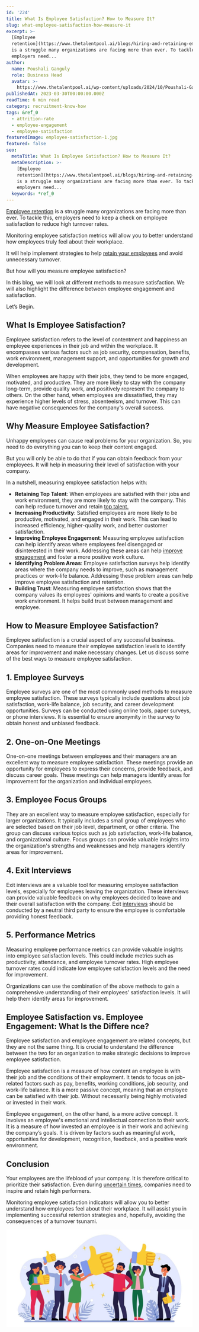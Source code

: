 ```yaml
---
id: '224'
title: What Is Employee Satisfaction? How to Measure It?
slug: what-employee-satisfaction-how-measure-it
excerpt: >-
  [Employee
  retention](https://www.thetalentpool.ai/blogs/hiring-and-retaining-employees-in-uncertain-times/)
  is a struggle many organizations are facing more than ever. To tackle this,
  employers need...
author:
  name: Poushali Ganguly
  role: Business Head
  avatar: >-
    https://www.thetalentpool.ai/wp-content/uploads/2024/10/Poushali-Gangulyimage.webp
publishedAt: 2023-03-30T00:00:00.000Z
readTime: 6 min read
category: recruitment-know-how
tags: &ref_0
  - attrition-rate
  - employee-engagement
  - employee-satisfaction
featuredImage: employee-satisfaction-1.jpg
featured: false
seo:
  metaTitle: What Is Employee Satisfaction? How to Measure It?
  metaDescription: >-
    [Employee
    retention](https://www.thetalentpool.ai/blogs/hiring-and-retaining-employees-in-uncertain-times/)
    is a struggle many organizations are facing more than ever. To tackle this,
    employers need...
  keywords: *ref_0
---
```


[Employee retention](https://www.thetalentpool.ai/blogs/hiring-and-retaining-employees-in-uncertain-times/) is a struggle many organizations are facing more than ever. To tackle this, employers need to keep a check on employee satisfaction to reduce high turnover rates.

Monitoring employee satisfaction metrics will allow you to better understand how employees truly feel about their workplace.

It will help implement strategies to help [retain your employees](https://www.thetalentpool.ai/blogs/retaining-talent-amid-great-resignation/) and avoid unnecessary turnover.

But how will you measure employee satisfaction?

In this blog, we will look at different methods to measure satisfaction. We will also highlight the difference between employee engagement and satisfaction.

Let’s Begin.

## **What Is Employee Satisfaction?**

Employee satisfaction refers to the level of contentment and happiness an employee experiences in their job and within the workplace. It encompasses various factors such as job security, compensation, benefits, work environment, management support, and opportunities for growth and development.

When employees are happy with their jobs, they tend to be more engaged, motivated, and productive. They are more likely to stay with the company long-term, provide quality work, and positively represent the company to others. On the other hand, when employees are dissatisfied, they may experience higher levels of stress, absenteeism, and turnover. This can have negative consequences for the company's overall success.

## **Why Measure Employee Satisfaction?**

Unhappy employees can cause real problems for your organization. So, you need to do everything you can to keep their content engaged.

But you will only be able to do that if you can obtain feedback from your employees. It will help in measuring their level of satisfaction with your company.

In a nutshell, measuring employee satisfaction helps with:

- **Retaining Top Talent**: When employees are satisfied with their jobs and work environment, they are more likely to stay with the company. This can help reduce turnover and retain [top talent.](https://www.thetalentpool.ai/blogs/top-reasons-why-you-are-losing-top-talent-to-competitors/)
- **Increasing Productivity**: Satisfied employees are more likely to be productive, motivated, and engaged in their work. This can lead to increased efficiency, higher-quality work, and better customer satisfaction.
- **Improving Employee Engagement**: Measuring employee satisfaction can help identify areas where employees feel disengaged or disinterested in their work. Addressing these areas can help [improve engagement](https://www.thetalentpool.ai/blogs/6-ways-increase-employee-engagement/) and foster a more positive work culture.
- **Identifying Problem Areas**: Employee satisfaction surveys help identify areas where the company needs to improve, such as management practices or work-life balance. Addressing these problem areas can help improve employee satisfaction and retention.
- **Building Trust**: Measuring employee satisfaction shows that the company values its employees' opinions and wants to create a positive work environment. It helps build trust between management and employee.

## **How to Measure Employee Satisfaction?**

Employee satisfaction is a crucial aspect of any successful business. Companies need to measure their employee satisfaction levels to identify areas for improvement and make necessary changes. Let us discuss some of the best ways to measure employee satisfaction.

## 1\. **Employee Surveys**

Employee surveys are one of the most commonly used methods to measure employee satisfaction. These surveys typically include questions about job satisfaction, work-life balance, job security, and career development opportunities. Surveys can be conducted using online tools, paper surveys, or phone interviews. It is essential to ensure anonymity in the survey to obtain honest and unbiased feedback.

## 2\. ****One-on-One Meetings****

One-on-one meetings between employees and their managers are an excellent way to measure employee satisfaction. These meetings provide an opportunity for employees to express their concerns, provide feedback, and discuss career goals. These meetings can help managers identify areas for improvement for the organization and individual employees.

## 3\. ******Employee Focus Groups******

They are an excellent way to measure employee satisfaction, especially for larger organizations. It typically includes a small group of employees who are selected based on their job level, department, or other criteria. The group can discuss various topics such as job satisfaction, work-life balance, and organizational culture. Focus groups can provide valuable insights into the organization's strengths and weaknesses and help managers identify areas for improvement.

## 4\. ********Exit Interviews********

Exit interviews are a valuable tool for measuring employee satisfaction levels, especially for employees leaving the organization. These interviews can provide valuable feedback on why employees decided to leave and their overall satisfaction with the company. Exit [interviews](https://en.wikipedia.org/wiki/Interview) should be conducted by a neutral third party to ensure the employee is comfortable providing honest feedback.

## 5\. **********Performance Metrics**********

Measuring employee performance metrics can provide valuable insights into employee satisfaction levels. This could include metrics such as productivity, attendance, and employee turnover rates. High employee turnover rates could indicate low employee satisfaction levels and the need for improvement.

Organizations can use the combination of the above methods to gain a comprehensive understanding of their employees' satisfaction levels. It will help them identify areas for improvement.

## **Employee Satisfaction vs. Employee Engagement: What Is the Differe nce?**

Employee satisfaction and employee engagement are related concepts, but they are not the same thing. It is crucial to understand the difference between the two for an organization to make strategic decisions to improve employee satisfaction.

Employee satisfaction is a measure of how content an employee is with their job and the conditions of their employment. It tends to focus on job-related factors such as pay, benefits, working conditions, job security, and work-life balance. It is a more passive concept, meaning that an employee can be satisfied with their job. Without necessarily being highly motivated or invested in their work.

Employee engagement, on the other hand, is a more active concept. It involves an employee's emotional and intellectual connection to their work. It is a measure of how invested an employee is in their work and achieving the company’s goals. It is driven by factors such as meaningful work, opportunities for development, recognition, feedback, and a positive work environment.

## **Conclusion**

Your employees are the lifeblood of your company. It is therefore critical to prioritize their satisfaction. Even during [uncertain times](https://www.thetalentpool.ai/blogs/hiring-and-retaining-employees-in-uncertain-times/), companies need to inspire and retain high performers.

Monitoring employee satisfaction indicators will allow you to better understand how employees feel about their workplace. It will assist you in implementing successful retention strategies and, hopefully, avoiding the consequences of a turnover tsunami. 

![employee-satisfaction](images/employee-satisfaction-1-1024x535.jpg)
